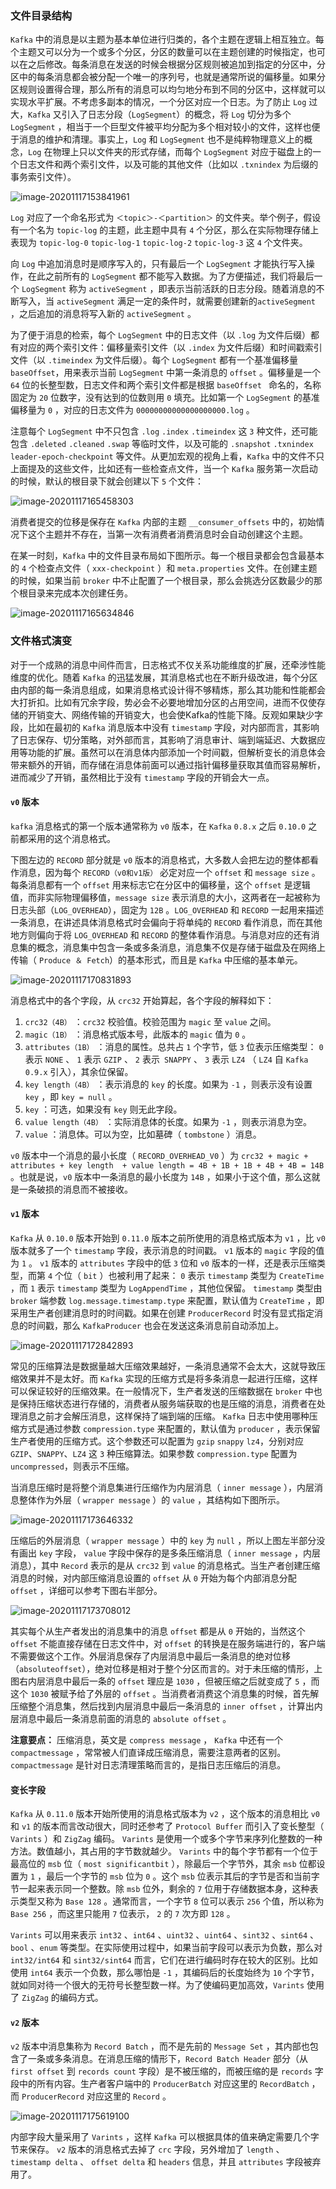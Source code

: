 ### 文件目录结构

`Kafka` 中的消息是以主题为基本单位进行归类的，各个主题在逻辑上相互独立。每个主题又可以分为一个或多个分区，分区的数量可以在主题创建的时候指定，也可以在之后修改。每条消息在发送的时候会根据分区规则被追加到指定的分区中，分区中的每条消息都会被分配一个唯一的序列号，也就是通常所说的偏移量。如果分区规则设置得合理，那么所有的消息可以均匀地分布到不同的分区中，这样就可以实现水平扩展。不考虑多副本的情况，一个分区对应一个日志。为了防止 `Log` 过大，`Kafka` 又引入了日志分段（`LogSegment`）的概念，将 `Log` 切分为多个 `LogSegment` ，相当于一个巨型文件被平均分配为多个相对较小的文件，这样也便于消息的维护和清理。事实上，`Log` 和 `LogSegment` 也不是纯粹物理意义上的概念，`Log` 在物理上只以文件夹的形式存储，而每个 `LogSegment` 对应于磁盘上的一个日志文件和两个索引文件，以及可能的其他文件（比如以 `.txnindex` 为后缀的事务索引文件）。

![image-20201117153841961](assets/image-20201117153841961.png)

`Log` 对应了一个命名形式为 `＜topic＞-＜partition＞` 的文件夹。举个例子，假设有一个名为 `topic-log` 的主题，此主题中具有 `4` 个分区，那么在实际物理存储上表现为 `topic-log-0` `topic-log-1` `topic-log-2` `topic-log-3` 这 `4` 个文件夹。

向 `Log` 中追加消息时是顺序写入的，只有最后一个 `LogSegment` 才能执行写入操作，在此之前所有的 `LogSegment` 都不能写入数据。为了方便描述，我们将最后一个 `LogSegment` 称为 `activeSegment` ，即表示当前活跃的日志分段。随着消息的不断写入，当 `activeSegment` 满足一定的条件时，就需要创建新的`activeSegment` ，之后追加的消息将写入新的 `activeSegment` 。

为了便于消息的检索，每个 `LogSegment` 中的日志文件（以 `.log` 为文件后缀）都有对应的两个索引文件：偏移量索引文件（以 `.index` 为文件后缀）和时间戳索引文件（以 `.timeindex` 为文件后缀）。每个 `LogSegment` 都有一个基准偏移量 `baseOffset`，用来表示当前 `LogSegment` 中第一条消息的 `offset` 。偏移量是一个 `64` 位的长整型数，日志文件和两个索引文件都是根据 `baseOffset ` 命名的，名称固定为 `20` 位数字，没有达到的位数则用 `0` 填充。比如第一个 `LogSegment` 的基准偏移量为 `0` ，对应的日志文件为 `00000000000000000000.log` 。

注意每个 `LogSegment` 中不只包含 `.log` `.index` `.timeindex` 这 `3` 种文件，还可能包含 `.deleted` `.cleaned` `.swap` 等临时文件，以及可能的 `.snapshot` `.txnindex` `leader-epoch-checkpoint` 等文件。从更加宏观的视角上看，`Kafka` 中的文件不只上面提及的这些文件，比如还有一些检查点文件，当一个 `Kafka` 服务第一次启动的时候，默认的根目录下就会创建以下 `5` 个文件：

![image-20201117165458303](assets/image-20201117165458303.png)

消费者提交的位移是保存在 `Kafka` 内部的主题 `__consumer_offsets` 中的，初始情况下这个主题并不存在，当第一次有消费者消费消息时会自动创建这个主题。

在某一时刻，`Kafka` 中的文件目录布局如下图所示。每一个根目录都会包含最基本的 `4` 个检查点文件（ `xxx-checkpoint` ）和 `meta.properties` 文件。在创建主题的时候，如果当前 `broker` 中不止配置了一个根目录，那么会挑选分区数最少的那个根目录来完成本次创建任务。

![image-20201117165634846](assets/image-20201117165634846.png)

### 文件格式演变

对于一个成熟的消息中间件而言，日志格式不仅关系功能维度的扩展，还牵涉性能维度的优化。随着 `Kafka` 的迅猛发展，其消息格式也在不断升级改进，每个分区由内部的每一条消息组成，如果消息格式设计得不够精炼，那么其功能和性能都会大打折扣。比如有冗余字段，势必会不必要地增加分区的占用空间，进而不仅使存储的开销变大、网络传输的开销变大，也会使Kafka的性能下降。反观如果缺少字段，比如在最初的 `Kafka` 消息版本中没有 `timestamp` 字段，对内部而言，其影响了日志保存、切分策略，对外部而言，其影响了消息审计、端到端延迟、大数据应用等功能的扩展。虽然可以在消息体内部添加一个时间戳，但解析变长的消息体会带来额外的开销，而存储在消息体前面可以通过指针偏移量获取其值而容易解析，进而减少了开销，虽然相比于没有 `timestamp` 字段的开销会大一点。

#### `v0` 版本

`kafka` 消息格式的第一个版本通常称为 `v0` 版本，在 `Kafka` `0.8.x` 之后 `0.10.0` 之前都采用的这个消息格式。

下图左边的 `RECORD` 部分就是 `v0` 版本的消息格式，大多数人会把左边的整体都看作消息，因为每个 `RECORD（v0和v1版）` 必定对应一个 `offset` 和 `message size` 。每条消息都有一个 `offset` 用来标志它在分区中的偏移量，这个 `offset` 是逻辑值，而非实际物理偏移值，`message size` 表示消息的大小，这两者在一起被称为日志头部（`LOG_OVERHEAD`），固定为 `12B` 。`LOG_OVERHEAD` 和 `RECORD` 一起用来描述一条消息，在讲述具体消息格式时会偏向于将单纯的 `RECORD` 看作消息，而在其他地方则偏向于将 `LOG_OVERHEAD` 和 `RECORD` 的整体看作消息。与消息对应的还有消息集的概念，消息集中包含一条或多条消息，消息集不仅是存储于磁盘及在网络上传输（ `Produce ＆ Fetch`）的基本形式，而且是 `Kafka` 中压缩的基本单元。

![image-20201117170831893](assets/image-20201117170831893.png)

消息格式中的各个字段，从 `crc32` 开始算起，各个字段的解释如下：

1.  `crc32（4B）` ：`crc32` 校验值。校验范围为 `magic` 至 `value` 之间。
2.  `magic（1B）` ：消息格式版本号，此版本的 `magic` 值为 `0` 。
3.  `attributes（1B）` ：消息的属性。总共占 `1` 个字节，低 `3` 位表示压缩类型： `0` 表示 `NONE` 、 `1` 表示 `GZIP` 、 `2` 表示` SNAPPY` 、 `3` 表示 `LZ4` （ `LZ4` 自 `Kafka 0.9.x` 引入），其余位保留。
4.  `key length（4B）` ：表示消息的 `key` 的长度。如果为 `-1` ，则表示没有设置 `key` ，即 `key = null` 。
5.  `key` ：可选，如果没有 `key` 则无此字段。
6.  `value length（4B）` ：实际消息体的长度。如果为 `-1` ，则表示消息为空。
7.  `value` ：消息体。可以为空，比如墓碑（ `tombstone` ）消息。

 `v0` 版本中一个消息的最小长度（ `RECORD_OVERHEAD_V0` ）为 `crc32 + magic + attributes + key length  + value length = 4B + 1B + 1B + 4B + 4B = 14B` 。也就是说，`v0` 版本中一条消息的最小长度为 `14B` ，如果小于这个值，那么这就是一条破损的消息而不被接收。

#### `v1` 版本

 `Kafka` 从 `0.10.0` 版本开始到 `0.11.0` 版本之前所使用的消息格式版本为 `v1` ，比 `v0` 版本就多了一个 `timestamp` 字段，表示消息的时间戳。 `v1` 版本的 `magic` 字段的值为 `1` 。 `v1` 版本的 `attributes` 字段中的低 `3` 位和 `v0` 版本的一样，还是表示压缩类型，而第 `4` 个位（ `bit` ）也被利用了起来： `0` 表示 `timestamp` 类型为 `CreateTime` ，而 `1` 表示 `timestamp` 类型为 `LogAppendTime` ，其他位保留。 `timestamp` 类型由` broker` 端参数 `log.message.timestamp.type` 来配置，默认值为 `CreateTime` ，即采用生产者创建消息时的时间戳。如果在创建 `ProducerRecord` 时没有显式指定消息的时间戳，那么 `KafkaProducer` 也会在发送这条消息前自动添加上。

![image-20201117172842893](assets/image-20201117172842893.png)

常见的压缩算法是数据量越大压缩效果越好，一条消息通常不会太大，这就导致压缩效果并不是太好。而 `Kafka` 实现的压缩方式是将多条消息一起进行压缩，这样可以保证较好的压缩效果。在一般情况下，生产者发送的压缩数据在 `broker` 中也是保持压缩状态进行存储的，消费者从服务端获取的也是压缩的消息，消费者在处理消息之前才会解压消息，这样保持了端到端的压缩。 `Kafka` 日志中使用哪种压缩方式是通过参数 `compression.type` 来配置的，默认值为 `producer` ，表示保留生产者使用的压缩方式。这个参数还可以配置为 `gzip` `snappy` `lz4`，分别对应 `GZIP`、`SNAPPY`、`LZ4` 这 `3` 种压缩算法。如果参数 `compression.type` 配置为 `uncompressed`，则表示不压缩。

当消息压缩时是将整个消息集进行压缩作为内层消息（ `inner message` ），内层消息整体作为外层（ `wrapper message` ）的 `value` ，其结构如下图所示。

![image-20201117173646332](assets/image-20201117173646332.png)

压缩后的外层消息（ `wrapper message` ）中的 `key` 为 `null` ，所以上图左半部分没有画出 `key` 字段， `value` 字段中保存的是多条压缩消息（ `inner message` ，内层消息），其中 `Record` 表示的是从 `crc32` 到 `value` 的消息格式。当生产者创建压缩消息的时候，对内部压缩消息设置的 `offset` 从 `0` 开始为每个内部消息分配 `offset` ，详细可以参考下图右半部分。

![image-20201117173708012](assets/image-20201117173708012.png)

其实每个从生产者发出的消息集中的消息 `offset` 都是从 `0` 开始的，当然这个 `offset` 不能直接存储在日志文件中，对 `offset` 的转换是在服务端进行的，客户端不需要做这个工作。外层消息保存了内层消息中最后一条消息的绝对位移（`absoluteoffset`），绝对位移是相对于整个分区而言的。对于未压缩的情形，上图右内层消息中最后一条的 `offset` 理应是 `1030` ，但被压缩之后就变成了 `5` ，而这个 `1030` 被赋予给了外层的 `offset` 。当消费者消费这个消息集的时候，首先解压缩整个消息集，然后找到内层消息中最后一条消息的 `inner offset` ，计算出内层消息中最后一条消息前面的消息的 `absolute offset` 。

**注意要点：** 压缩消息，英文是 `compress message` ， `Kafka` 中还有一个 `compactmessage` ，常常被人们直译成压缩消息，需要注意两者的区别。 `compactmessage` 是针对日志清理策略而言的，是指日志压缩后的消息。

#### 变长字段

`Kafka` 从 `0.11.0` 版本开始所使用的消息格式版本为 `v2` ，这个版本的消息相比 `v0` 和 `v1` 的版本而言改动很大，同时还参考了 `Protocol Buffer` 而引入了变长整型（ `Varints` ）和 `ZigZag` 编码。 `Varints` 是使用一个或多个字节来序列化整数的一种方法。数值越小，其占用的字节数就越少。 `Varints` 中的每个字节都有一个位于最高位的 `msb` 位（ `most significantbit` ），除最后一个字节外，其余 `msb` 位都设置为 `1` ，最后一个字节的 `msb` 位为 `0` 。这个 `msb` 位表示其后的字节是否和当前字节一起来表示同一个整数。除 `msb` 位外，剩余的 `7` 位用于存储数据本身，这种表示类型又称为 `Base 128` 。通常而言，一个字节 `8` 位可以表示 `256` 个值，所以称为 `Base 256` ，而这里只能用 `7` 位表示， `2` 的 `7` 次方即 `128` 。

`Varints` 可以用来表示 `int32` 、`int64` 、`uint32` 、`uint64` 、`sint32` 、`sint64` 、`bool` 、`enum` 等类型。在实际使用过程中，如果当前字段可以表示为负数，那么对 `int32/int64` 和 `sint32/sint64` 而言，它们在进行编码时存在较大的区别。比如使用 `int64` 表示一个负数，那么哪怕是 `-1` ，其编码后的长度始终为 `10` 个字节，就如同对待一个很大的无符号长整型数一样。为了使编码更加高效，`Varints` 使用了 `ZigZag` 的编码方式。

#### `v2` 版本

`v2` 版本中消息集称为 `Record Batch` ，而不是先前的 `Message Set` ，其内部也包含了一条或多条消息。在消息压缩的情形下，`Record Batch Header` 部分（从 `first offset` 到 `records count` 字段）是不被压缩的，而被压缩的是 `records` 字段中的所有内容。生产者客户端中的 `ProducerBatch` 对应这里的 `RecordBatch` ，而 `ProducerRecord` 对应这里的 `Record` 。

![image-20201117175619100](assets/image-20201117175619100.png)

内部字段大量采用了 `Varints` ，这样 `Kafka` 可以根据具体的值来确定需要几个字节来保存。 `v2` 版本的消息格式去掉了 `crc` 字段，另外增加了 `length` 、 `timestamp delta` 、 `offset delta` 和 `headers` 信息，并且 `attributes` 字段被弃用了。

